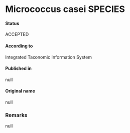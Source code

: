 Micrococcus casei SPECIES
=======

#### Status
ACCEPTED

#### According to
Integrated Taxonomic Information System

#### Published in
null

#### Original name
null

### Remarks
null